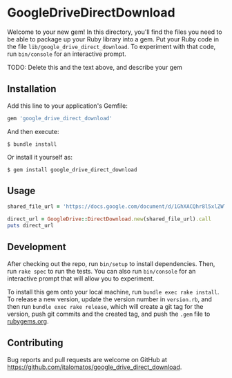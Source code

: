 # GoogleDriveDirectDownload

Welcome to your new gem! In this directory, you'll find the files you need to be able to package up your Ruby library into a gem. Put your Ruby code in the file `lib/google_drive_direct_download`. To experiment with that code, run `bin/console` for an interactive prompt.

TODO: Delete this and the text above, and describe your gem

## Installation

Add this line to your application's Gemfile:

```ruby
gem 'google_drive_direct_download'
```

And then execute:

    $ bundle install

Or install it yourself as:

    $ gem install google_drive_direct_download

## Usage

```ruby
shared_file_url = 'https://docs.google.com/document/d/1GhXACQhr8l5xlZWTW2nJJdXzqmUypiaJHkMpzkt9i4U/edit?usp=sharing'

direct_url = GoogleDrive::DirectDownload.new(shared_file_url).call
puts direct_url
```

## Development

After checking out the repo, run `bin/setup` to install dependencies. Then, run `rake spec` to run the tests. You can also run `bin/console` for an interactive prompt that will allow you to experiment.

To install this gem onto your local machine, run `bundle exec rake install`. To release a new version, update the version number in `version.rb`, and then run `bundle exec rake release`, which will create a git tag for the version, push git commits and the created tag, and push the `.gem` file to [rubygems.org](https://rubygems.org).

## Contributing

Bug reports and pull requests are welcome on GitHub at https://github.com/italomatos/google_drive_direct_download.
